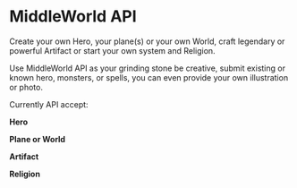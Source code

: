 # MiddleWorld API
Create your own Hero, your plane(s) or your own World, craft legendary or powerful Artifact or start your own system and Religion.

Use MiddleWorld API as your grinding stone be creative, submit existing or known hero, monsters, or spells, you can even provide your own illustration or photo.

Currently API accept:

  **Hero**

  **Plane or World**

  **Artifact**

  **Religion**

